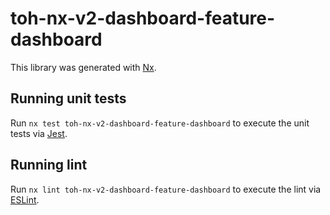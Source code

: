 # toh-nx-v2-dashboard-feature-dashboard

This library was generated with [Nx](https://nx.dev).

## Running unit tests

Run `nx test toh-nx-v2-dashboard-feature-dashboard` to execute the unit tests via [Jest](https://jestjs.io).

## Running lint

Run `nx lint toh-nx-v2-dashboard-feature-dashboard` to execute the lint via [ESLint](https://eslint.org/).
